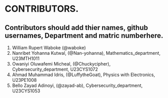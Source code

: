 # CONTRIBUTORS.
## Contributors should add thier names, github usernames, Department and matric numberhere.
<ol>
<li>William Rupert Waboke (@waboke)
<li>Nanribet Yohanna Kutwal, (@Nan-yohanna), Mathematics_department, U23MTH1011</li>
<li>Owaniyi Oluwafemi Micheal, (@Chuckycipher), Cybersecurity_department, U23CYS1072</li>
<li>Ahmad Muhammad Idris, (@LuffytheGoat), Physics with Electronics, U23PE1008</li>
<li>Bello Zayad Adinoyi, (@zayad-ab), Cybersecurity_department, U23CYS1053</li>
</ol>
